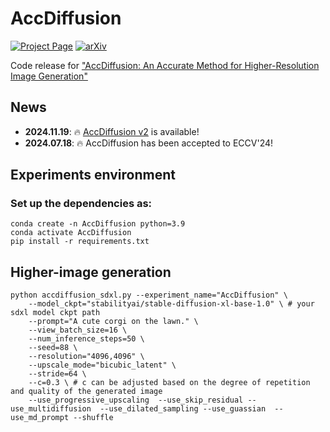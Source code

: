 # AccDiffusion 
[![Project Page](https://img.shields.io/badge/Project-Page-green.svg)](https://lzhxmu.github.io/accdiffusion/accdiffusion.html)
[![arXiv](https://img.shields.io/badge/arXiv-2311.16973-b31b1b.svg)](https://arxiv.org/abs/2407.10738v1)

Code release for ["AccDiffusion: An Accurate Method for Higher-Resolution Image Generation"](https://lzhxmu.github.io/accdiffusion/accdiffusion.html) 

## News
- **2024.11.19**: 🔥 [AccDiffusion v2](https://github.com/lzhxmu/AccDiffusion_v2) is available!
- **2024.07.18**: 🔥 AccDiffusion has been accepted to ECCV'24!

## Experiments environment
### Set up the dependencies as:
```
conda create -n AccDiffusion python=3.9
conda activate AccDiffusion
pip install -r requirements.txt
```

## Higher-image generation
```
python accdiffusion_sdxl.py --experiment_name="AccDiffusion" \
    --model_ckpt="stabilityai/stable-diffusion-xl-base-1.0" \ # your sdxl model ckpt path
    --prompt="A cute corgi on the lawn." \
    --view_batch_size=16 \
    --num_inference_steps=50 \
    --seed=88 \
    --resolution="4096,4096" \
    --upscale_mode="bicubic_latent" \
    --stride=64 \
    --c=0.3 \ # c can be adjusted based on the degree of repetition and quality of the generated image
    --use_progressive_upscaling  --use_skip_residual --use_multidiffusion  --use_dilated_sampling --use_guassian  --use_md_prompt --shuffle 

``` 
